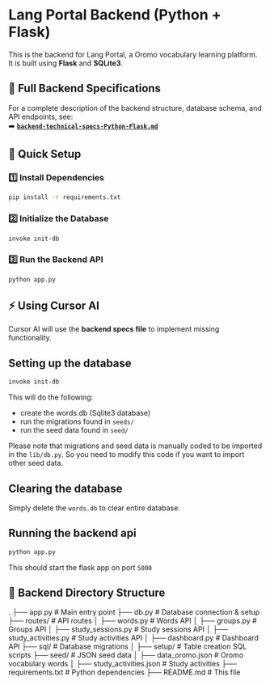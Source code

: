 # Lang Portal Backend (Python + Flask)

This is the backend for Lang Portal, a Oromo vocabulary learning platform. It is built using **Flask** and **SQLite3**.

## 📜 Full Backend Specifications

For a complete description of the backend structure, database schema, and API endpoints, see:  
➡️ **[`backend-technical-specs-Python-Flask.md`](backend-technical-specs-Python-Flask.md)**

## 🚀 Quick Setup

### 1️⃣ Install Dependencies

```sh
pip install -r requirements.txt
```

### 2️⃣ Initialize the Database

```sh
invoke init-db
```

### 3️⃣ Run the Backend API

```sh
python app.py
```

## ⚡ Using Cursor AI

Cursor AI will use the **backend specs file** to implement missing functionality.

## Setting up the database

```sh
invoke init-db
```

This will do the following:

- create the words.db (Sqlite3 database)
- run the migrations found in `seeds/`
- run the seed data found in `seed/`

Please note that migrations and seed data is manually coded to be imported in the `lib/db.py`. So you need to modify this code if you want to import other seed data.

## Clearing the database

Simply delete the `words.db` to clear entire database.

## Running the backend api

```sh
python app.py 
```

This should start the flask app on port `5000`

## 📂 Backend Directory Structure

.
├── app.py              # Main entry point
├── db.py               # Database connection & setup
├── routes/             # API routes
│   ├── words.py        # Words API
│   ├── groups.py       # Groups API
│   ├── study_sessions.py  # Study sessions API
│   ├── study_activities.py  # Study activities API
│   ├── dashboard.py    # Dashboard API
├── sql/                # Database migrations
│   ├── setup/          # Table creation SQL scripts
├── seed/               # JSON seed data
│   ├── data_oromo.json # Oromo vocabulary words
│   ├── study_activities.json # Study activities
├── requirements.txt    # Python dependencies
├── README.md           # This file
